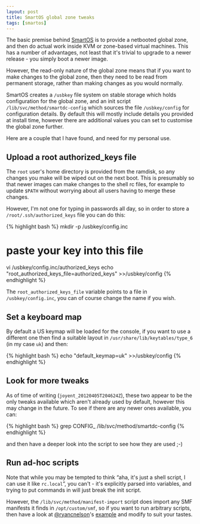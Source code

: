 ```yaml
---
layout: post
title: SmartOS global zone tweaks
tags: [smartos]
---
```


The basic premise behind [SmartOS](http://smartos.org/) is to provide a
netbooted global zone, and then do actual work inside KVM or zone-based virtual
machines.  This has a number of advantages, not least that it's trivial to
upgrade to a newer release - you simply boot a newer image.

However, the read-only nature of the global zone means that if you want to make
changes to the global zone, then they need to be read from permanent storage,
rather than making changes as you would normally.

SmartOS creates a `/usbkey` file system on stable storage which holds
configuration for the global zone, and an init script
`/lib/svc/method/smartdc-config` which sources the file `/usbkey/config` for
configuration details.  By default this will mostly include details you
provided at install time, however there are additional values you can set to
customise the global zone further.

Here are a couple that I have found, and need for my personal use.

## Upload a root authorized_keys file

The `root` user's home directory is provided from the ramdisk, so any changes
you make will be wiped out on the next boot.  This is presumably so that newer
images can make changes to the shell rc files, for example to update `$PATH`
without worrying about all users having to merge these changes.

However, I'm not one for typing in passwords all day, so in order to store a
`/root/.ssh/authorized_keys` file you can do this:

{% highlight bash %}
mkdir -p /usbkey/config.inc
# paste your key into this file
vi /usbkey/config.inc/authorized_keys
echo "root_authorized_keys_file=authorized_keys" >>/usbkey/config
{% endhighlight %}

The `root_authorized_keys_file` variable points to a file in
`/usbkey/config.inc`, you can of course change the name if you wish.

## Set a keyboard map

By default a US keymap will be loaded for the console, if you want to use a
different one then find a suitable layout in `/usr/share/lib/keytables/type_6`
(in my case `uk`) and then:

{% highlight bash %}
echo "default_keymap=uk" >>/usbkey/config
{% endhighlight %}

## Look for more tweaks

As of time of writing (`joyent_20120405T204624Z`), these two appear to be the
only tweaks available which aren't already used by default, however this may
change in the future.  To see if there are any newer ones available, you can:

{% highlight bash %}
grep CONFIG_ /lib/svc/method/smartdc-config
{% endhighlight %}

and then have a deeper look into the script to see how they are used ;-)

## Run ad-hoc scripts

Note that while you may be tempted to think &ldquo;aha, it's just a shell
script, I can use it like `rc.local`&rdquo;, you can't - it's explicitly parsed
into variables, and trying to put commands in will just break the init script.

However, the `/lib/svc/method/manifest-import` script does import any SMF
manifests it finds in `/opt/custom/smf`, so if you want to run arbitrary
scripts, then have a look at
[@ryancnelson](https://twitter.com/#!/ryancnelson)'s
[example](http://www.psychicfriends.net/blog/archives/2012/03/21/smartosorg_run_things_at_boot.html)
and modify to suit your tastes.
